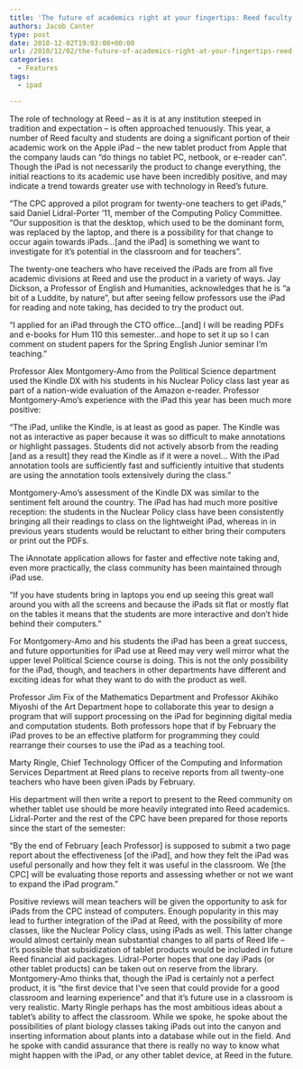 ```yaml
---
title: 'The future of academics right at your fingertips: Reed faculty test-drive Apple iPads'
authors: Jacob Canter
type: post
date: 2010-12-02T19:03:08+00:00
url: /2010/12/02/the-future-of-academics-right-at-your-fingertips-reed-faculty-test-drive-apple-ipads/
categories:
  - Features
tags:
  - ipad

---
```

The role of technology at Reed – as it is at any institution steeped in tradition and expectation – is often approached tenuously. This year, a number of Reed faculty and students are doing a significant portion of their academic work on the Apple iPad – the new tablet product from Apple that the company lauds can “do things no tablet PC, netbook, or e-reader can”. Though the iPad is not necessarily the product to change everything, the initial reactions to its academic use have been incredibly positive, and may indicate a trend towards greater use with technology in Reed’s future.

“The CPC approved a pilot program for twenty-one teachers to get iPads,” said Daniel Lidral-Porter ’11, member of the Computing Policy Committee. “Our supposition is that the desktop, which used to be the dominant form, was replaced by the laptop, and there is a possibility for that change to occur again towards iPads…[and the iPad] is something we want to investigate for it’s potential in the classroom and for teachers”.

The twenty-one teachers who have received the iPads are from all five academic divisions at Reed and use the product in a variety of ways. Jay Dickson, a Professor of English and Humanities, acknowledges that he is “a bit of a Luddite, by nature”, but after seeing fellow professors use the iPad for reading and note taking, has decided to try the product out.

“I applied for an iPad through the CTO office…[and] I will be reading PDFs and e-books for Hum 110 this semester…and hope to set it up so I can comment on student papers for the Spring English Junior seminar I’m teaching.”

Professor Alex Montgomery-Amo from the Political Science department used the Kindle DX with his students in his Nuclear Policy class last year as part of a nation-wide evaluation of the Amazon e-reader. Professor Montgomery-Amo’s experience with the iPad this year has been much more positive:

“The iPad, unlike the Kindle, is at least as good as paper. The Kindle was not as interactive as paper because it was so difficult to make annotations or highlight passages. Students did not actively absorb from the reading [and as a result] they read the Kindle as if it were a novel… With the iPad annotation tools are sufficiently fast and sufficiently intuitive that students are using the annotation tools extensively during the class.”

Montgomery-Amo’s assessment of the Kindle DX was similar to the sentiment felt around the country. The iPad has had much more positive reception: the students in the Nuclear Policy class have been consistently bringing all their readings to class on the lightweight iPad, whereas in in previous years students would be reluctant to either bring their computers or print out the PDFs.

The iAnnotate application allows for faster and effective note taking and, even more practically, the class community has been maintained through iPad use.

“If you have students bring in laptops you end up seeing this great wall around you with all the screens and because the iPads sit flat or mostly flat on the tables it means that the students are more interactive and don’t hide behind their computers.”

For Montgomery-Amo and his students the iPad has been a great success, and future opportunities for iPad use at Reed may very well mirror what the upper level Political Science course is doing. This is not the only possibility for the iPad, though, and teachers in other departments have different and exciting ideas for what they want to do with the product as well.

Professor Jim Fix of the Mathematics Department and Professor Akihiko Miyoshi of the Art Department hope to collaborate this year to design a program that will support processing on the iPad for beginning digital media and computation students. Both professors hope that if by February the iPad proves to be an effective platform for programming they could rearrange their courses to use the iPad as a teaching tool.

Marty Ringle, Chief Technology Officer of the Computing and Information Services Department at Reed plans to receive reports from all twenty-one teachers who have been given iPads by February.

His department will then write a report to present to the Reed community on whether tablet use should be more heavily integrated into Reed academics. Lidral-Porter and the rest of the CPC have been prepared for those reports since the start of the semester:

“By the end of February [each Professor] is supposed to submit a two page report about the effectiveness [of the iPad], and how they felt the iPad was useful personally and how they felt it was useful in the classroom. We [the CPC] will be evaluating those reports and assessing whether or not we want to expand the iPad program.”

Positive reviews will mean teachers will be given the opportunity to ask for iPads from the CPC instead of computers. Enough popularity in this may lead to further integration of the iPad at Reed, with the possibility of more classes, like the Nuclear Policy class, using iPads as well. This latter change would almost certainly mean substantial changes to all parts of Reed life – it’s possible that subsidization of tablet products would be included in future Reed financial aid packages. Lidral-Porter hopes that one day iPads (or other tablet products) can be taken out on reserve from the library. Montgomery-Amo thinks that, though the iPad is certainly not a perfect product, it is “the first device that I’ve seen that could provide for a good classroom and learning experience” and that it’s future use in a classroom is very realistic. Marty Ringle perhaps has the most ambitious ideas about a tablet’s ability to affect the classroom. While we spoke, he spoke about the possibilities of plant biology classes taking iPads out into the canyon and inserting information about plants into a database while out in the field. And he spoke with candid assurance that there is really no way to know what might happen with the iPad, or any other tablet device, at Reed in the future.